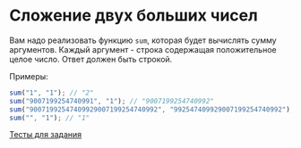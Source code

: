 # Сложение двух больших чисел

Вам надо реализовать функцию `sum`, которая будет вычислять сумму аргументов. Каждый аргумент - строка содержащая положительное целое число. Ответ должен быть строкой.

Примеры:

```javascript
sum("1", "1"); // "2"
sum("9007199254740991", "1"); // "9007199254740992"
sum("90071992547409929007199254740992", "992547409929007199254740992"); // "90072985094819858014398509481984"
sum("", "1"); // "1"
```
[Тесты для задания](http://codepen.io/gaech/pen/rmzGWN)
